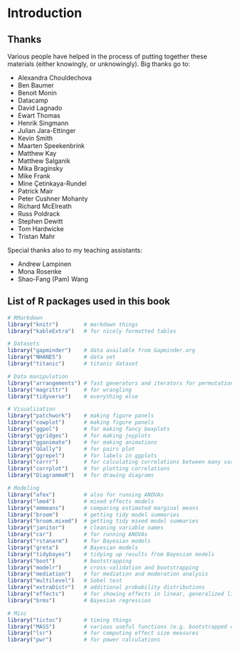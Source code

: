 # Introduction

## Thanks 

Various people have helped in the process of putting together these materials (either knowingly, or unknowingly). Big thanks go to: 

- Alexandra Chouldechova
- Ben Baumer
- Benoit Monin
- Datacamp
- David Lagnado
- Ewart Thomas
- Henrik Singmann
- Julian Jara-Ettinger
- Kevin Smith
- Maarten Speekenbrink
- Matthew Kay
- Matthew Salganik
- Mika Braginsky 
- Mike Frank 
- Mine Çetinkaya-Rundel
- Patrick Mair
- Peter Cushner Mohanty
- Richard McElreath
- Russ Poldrack 
- Stephen Dewitt
- Tom Hardwicke
- Tristan Mahr

Special thanks also to my teaching assistants: 

- Andrew Lampinen
- Mona Rosenke 
- Shao-Fang (Pam) Wang

## List of R packages used in this book 


```r
# RMarkdown 
library("knitr")        # markdown things 
library("kableExtra")   # for nicely formatted tables

# Datasets 
library("gapminder")    # data available from Gapminder.org 
library("NHANES")       # data set 
library("titanic")      # titanic dataset

# Data manipulation
library("arrangements") # fast generators and iterators for permutations, combinations and partitions
library("magrittr")     # for wrangling
library("tidyverse")    # everything else

# Visualization
library("patchwork")    # making figure panels
library("cowplot")      # making figure panels
library("ggpol")        # for making fancy boxplots
library("ggridges")     # for making joyplots 
library("gganimate")    # for making animations
library("GGally")       # for pairs plot
library("ggrepel")      # for labels in ggplots
library("corrr")        # for calculating correlations between many variables
library("corrplot")     # for plotting correlations
library("DiagrammeR")   # for drawing diagrams

# Modeling 
library("afex")         # also for running ANOVAs
library("lme4")         # mixed effects models 
library("emmeans")      # comparing estimated marginal means 
library("broom")        # getting tidy model summaries
library("broom.mixed")  # getting tidy mixed model summaries
library("janitor")      # cleaning variable names 
library("car")          # for running ANOVAs
library("rstanarm")     # for Bayesian models
library("greta")        # Bayesian models
library("tidybayes")    # tidying up results from Bayesian models
library("boot")         # bootstrapping
library("modelr")       # cross-validation and bootstrapping
library("mediation")    # for mediation and moderation analysis 
library("multilevel")   # Sobel test
library("extraDistr")   # additional probability distributions
library("effects")      # for showing effects in linear, generalized linear, and other models
library("brms")         # Bayesian regression

# Misc 
library("tictoc")       # timing things
library("MASS")         # various useful functions (e.g. bootstrapped confidence intervals)
library("lsr")          # for computing effect size measures
library("pwr")          # for power calculations
```

